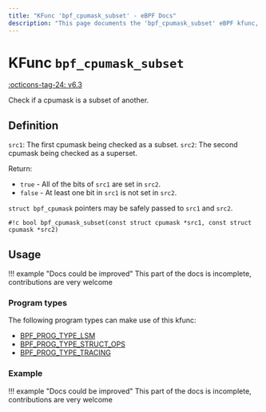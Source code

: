 ```yaml
---
title: "KFunc 'bpf_cpumask_subset' - eBPF Docs"
description: "This page documents the 'bpf_cpumask_subset' eBPF kfunc, including its defintion, usage, program types that can use it, and examples."
---
```

# KFunc `bpf_cpumask_subset`

<!-- [FEATURE_TAG](bpf_cpumask_subset) -->
[:octicons-tag-24: v6.3](https://github.com/torvalds/linux/commit/516f4d3397c9e90f4da04f59986c856016269aa1)
<!-- [/FEATURE_TAG] -->

Check if a cpumask is a subset of another.

## Definition

`src1`: The first cpumask being checked as a subset.
`src2`: The second cpumask being checked as a superset.

Return:
* `true`   - All of the bits of `src1` are set in `src2`.
* `false`  - At least one bit in `src1` is not set in `src2`.

`struct bpf_cpumask` pointers may be safely passed to `src1` and `src2`.

<!-- [KFUNC_DEF] -->
`#!c bool bpf_cpumask_subset(const struct cpumask *src1, const struct cpumask *src2)`
<!-- [/KFUNC_DEF] -->

## Usage

!!! example "Docs could be improved"
    This part of the docs is incomplete, contributions are very welcome

### Program types

The following program types can make use of this kfunc:

<!-- [KFUNC_PROG_REF] -->
- [BPF_PROG_TYPE_LSM](../program-type/BPF_PROG_TYPE_LSM.md)
- [BPF_PROG_TYPE_STRUCT_OPS](../program-type/BPF_PROG_TYPE_STRUCT_OPS.md)
- [BPF_PROG_TYPE_TRACING](../program-type/BPF_PROG_TYPE_TRACING.md)
<!-- [/KFUNC_PROG_REF] -->

### Example

!!! example "Docs could be improved"
    This part of the docs is incomplete, contributions are very welcome

